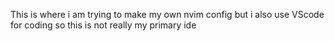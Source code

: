 This is where i am trying to make my own nvim config but i also use VScode for coding so this is not really my primary ide
